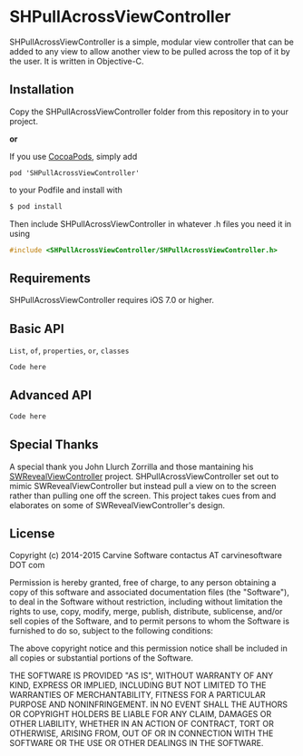# SHPullAcrossViewController
SHPullAcrossViewController is a simple, modular view controller that can be added to any view to allow another view to be pulled across the top of it by the user. It is written in Objective-C.

## Installation
Copy the SHPullAcrossViewController folder from this repository in to your project.

**or**

If you use [CocoaPods], simply add
```
pod 'SHPullAcrossViewController'
```
to your Podfile and install with
```sh
$ pod install
```

Then include SHPullAcrossViewController in whatever .h files you need it in using
```objective-c
#include <SHPullAcrossViewController/SHPullAcrossViewController.h>
```
## Requirements
SHPullAcrossViewController requires iOS 7.0 or higher.

## Basic API
`List`, `of`, `properties`, `or`, `classes`
```objective-c
Code here
```
## Advanced API
```objective-c
Code here
```

## Special Thanks

A special thank you John Llurch Zorrilla and those mantaining his [SWRevealViewController] project. SHPullAcrossViewController set out to mimic SWRevealViewController but instead pull a view on to the screen rather than pulling one off the screen. This project takes cues from and elaborates on some of SWRevealViewController's design.

## License
Copyright (c) 2014-2015 Carvine Software contactus AT carvinesoftware DOT com

Permission is hereby granted, free of charge, to any person obtaining a copy of this software and associated documentation files (the "Software"), to deal in the Software without restriction, including without limitation the rights to use, copy, modify, merge, publish, distribute, sublicense, and/or sell copies of the Software, and to permit persons to whom the Software is furnished to do so, subject to the following conditions:

The above copyright notice and this permission notice shall be included in all copies or substantial portions of the Software.

THE SOFTWARE IS PROVIDED "AS IS", WITHOUT WARRANTY OF ANY KIND, EXPRESS OR IMPLIED, INCLUDING BUT NOT LIMITED TO THE WARRANTIES OF MERCHANTABILITY, FITNESS FOR A PARTICULAR PURPOSE AND NONINFRINGEMENT. IN NO EVENT SHALL THE AUTHORS OR COPYRIGHT HOLDERS BE LIABLE FOR ANY CLAIM, DAMAGES OR OTHER LIABILITY, WHETHER IN AN ACTION OF CONTRACT, TORT OR OTHERWISE, ARISING FROM, OUT OF OR IN CONNECTION WITH THE SOFTWARE OR THE USE OR OTHER DEALINGS IN THE SOFTWARE.

[CocoaPods]:https://cocoapods.org
[SWRevealViewController]:https://github.com/John-Lluch/SWRevealViewController
